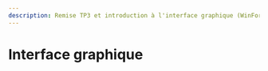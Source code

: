 ```yaml
---
description: Remise TP3 et introduction à l'interface graphique (WinForm)
---
```


# Interface graphique
